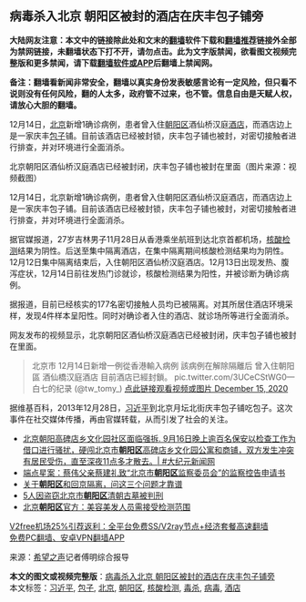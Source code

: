  <h2>病毒杀入北京 朝阳区被封的酒店在庆丰包子铺旁</h2> <p class="notice"><b>大陆网友注意：本文中的链接除此处和文末的<a href="https://github.com/bannedbook/fanqiang" >翻墙</a>软件下载和<a href="https://github.com/killgcd/justmysocks/blob/master/README.md">翻墙推荐</a>链接外全部为禁网链接，未翻墙状态下打不开，请勿点击。此为文字版禁闻，欲看图文视频完整版和更多禁闻，请下载<a href="https://github.com/bannedbook/fanqiang">翻墙软件或APP</a>后翻墙上禁闻网。</p><p>备注：翻墙看新闻非常安全，翻墙以真实身份发表敏感言论有一定风险，但只看不说则没有任何风险，翻的人太多，政府管不过来，也不管。信息自由是天赋人权，请放心大胆的翻墙。</b></p>  <div class="entry"> <p id="summary">12月14日，<a href="https://www.bannedbook.org/bnews/tag/%e5%8c%97%e4%ba%ac/" class="st_tag internal_tag" rel="tag" title="标签 北京 下的日志">北京</a>新增1确诊病例，患者曾入住<a href="https://www.bannedbook.org/bnews/tag/%e6%9c%9d%e9%98%b3%e5%8c%ba/" class="st_tag internal_tag" rel="tag" title="标签 朝阳区 下的日志">朝阳区</a>酒仙桥汉庭<a href="https://www.bannedbook.org/bnews/tag/%e9%85%92%e5%ba%97/" class="st_tag internal_tag" rel="tag" title="标签 酒店 下的日志">酒店</a>，而酒店边上是一家庆丰<a href="https://www.bannedbook.org/bnews/tag/%E5%8C%85%E5%AD%90/" class="st_tag internal_tag" rel="tag" title="标签 包子 下的日志">包子</a>铺。目前该酒店已经被封锁，庆丰包子铺也被封，对密切接触者进行排查，并对环境进行全面消杀。</p> <p id="conimg">北京朝阳区酒仙桥汉庭酒店已经被封闭，庆丰包子铺也被封在里面（图片来源：视频截图）</p> <p>12月14日，北京新增1确诊病例，患者曾入住朝阳区酒仙桥汉庭酒店，而酒店边上是一家庆丰包子铺。目前该酒店已经被封锁，庆丰包子铺也被封，对密切接触者进行排查，并对环境进行全面消杀。</p>  <p>据官媒报道，27岁吉林男子11月28日从香港乘坐航班到达北京首都机场，<a href="https://www.bannedbook.org/bnews/tag/%E6%A0%B8%E9%85%B8%E6%A3%80%E6%B5%8B/" class="st_tag internal_tag" rel="tag" title="标签 核酸检测 下的日志">核酸检测</a>结果为阴性。后送至集中隔离酒店，在集中隔离期间核酸检测结果均为阴性。12月12日集中隔离结束后，入住朝阳区酒仙桥汉庭酒店。12月13日出现发热、腹泻症状，12月14日前往发热门诊就诊，核酸检测结果为阳性，并被诊断为确诊病例。</p> <p>据报道，目前已经核实的177名密切接触人员均已被隔离。对其所居住酒店环境采样，发现4件样本呈阳性。同时对确诊者入住的酒店、就诊场所等进行全面消杀。</p> <p>网友发布的视频显示，北京朝阳区酒仙桥汉庭酒店已经被封闭，庆丰包子铺也被封在里面。</p>  <blockquote><p>北京市 12月14日新增一例從香港輸入病例 該病例在解除隔離后 曾入住朝阳區 酒仙橋汉庭酒店 目前酒店已經封鎖。 pic.twitter.com/3UCeCStWG0— 白七的纪录 (@tw_tomy_) <a href="https://twitter.com/tw_tomy_/status/1338856848154214401?ref_src=twsrc%5Etfw">点此链接观看视频或图片 December 15, 2020</a></p></blockquote> <p>据维基百科，2013年12月28日，<a href="https://www.bannedbook.org/bnews/tag/%e4%b9%a0%e8%bf%91%e5%b9%b3/" class="st_tag internal_tag" rel="tag" title="标签 习近平 下的日志">习近平</a>到北京月坛北街庆丰包子铺吃包子。这次事件在社交媒体传播，再由官媒转载，从而引发了社会的关注。</p> <ul class='op-related-articles' title='相关阅读'> <li><a href='https://www.bannedbook.org/bnews/bannedvideo/20200921/1400163.html' target='_blank'>北京朝阳高碑店乡文化园社区面临强拆. 9月16日晚上逾百名保安以检查工作为借口进行骚扰，硬闯北京市<b>朝阳区</b>高碑店乡文化园公寓和商铺，双方发生冲突有居民受伤，直至深夜11点多才散去。| #大纪元新闻网</a></li> <li><a href='https://www.bannedbook.org/bnews/renquan/xgmyd/20200813/1379545.html' target='_blank'>端点星案：蔡伟父亲蔡建礼致“北京市<b>朝阳区</b>监察委员会”的监察控告申请书</a></li> <li><a href='https://www.bannedbook.org/bnews/comments/20200422/1369987.html' target='_blank'>关于<b>朝阳区</b>和回京隔离，问这三个问题才靠谱</a></li> <li><a href='https://www.bannedbook.org/bnews/baitai/20200721/1363930.html' target='_blank'>5人因盗窃北京市<b>朝阳区</b>清朝古墓被判刑</a></li> <li><a href='https://www.bannedbook.org/bnews/baitai/20200626/1350990.html' target='_blank'>北京<b>朝阳区</b>官方：美容美发人员需接受检测范围</a></li> </ul> <p class="texttj"> <a href="https://www.bannedbook.org/forum23/topic22702.html" target="_blank">V2free机场25%引荐返利：全平台免费SS/V2ray节点+经济套餐高速翻墙</a><br/> <a href="https://github.com/bannedbook/fanqiang/wiki/%E7%A6%81%E9%97%BB%E7%BD%91%E5%AE%89%E5%8D%93%E7%BF%BB%E5%A2%99%E6%96%B0%E9%97%BBAPP" target="_blank">免费PC翻墙、安卓VPN翻墙APP</a></p><p> 来源：<span class='wp_keywordlink_affiliate'><a href="https://www.soundofhope.org" title="希望之声" target="_blank">希望之声</a></span>记者傅明综合报导 </p> <a name='sharetosocial'></a>       <div><b>本文的图文或视频完整版</b>：<a href='https://www.bannedbook.org/bnews/cbnews/20201216/1448446.html'>病毒杀入北京 朝阳区被封的酒店在庆丰包子铺旁</a></div>  </div><!--END ENTRY--> <div class="postfooter"> <div>本文标签：<a href="https://www.bannedbook.org/bnews/tag/%e4%b9%a0%e8%bf%91%e5%b9%b3/" rel="tag">习近平</a>, <a href="https://www.bannedbook.org/bnews/tag/%E5%8C%85%E5%AD%90/" rel="tag">包子</a>, <a href="https://www.bannedbook.org/bnews/tag/%e5%8c%97%e4%ba%ac/" rel="tag">北京</a>, <a href="https://www.bannedbook.org/bnews/tag/%e6%9c%9d%e9%98%b3%e5%8c%ba/" rel="tag">朝阳区</a>, <a href="https://www.bannedbook.org/bnews/tag/%E6%A0%B8%E9%85%B8%E6%A3%80%E6%B5%8B/" rel="tag">核酸检测</a>, <a href="https://www.bannedbook.org/bnews/tag/%E6%AF%92%E6%9D%80/" rel="tag">毒杀</a>, <a href="https://www.bannedbook.org/bnews/tag/%e7%97%85%e6%af%92/" rel="tag">病毒</a>, <a href="https://www.bannedbook.org/bnews/tag/%e9%85%92%e5%ba%97/" rel="tag">酒店</a></div>  </div><!--END POSTFOOTER--> 